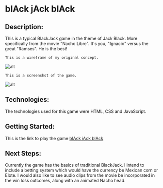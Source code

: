 # blAck jAck blAck

## Description:
This is a typical BlackJack game in the theme of Jack Black. More specifically from the movie "Nacho Libre". It's you, "Ignacio" versus the great "Ramses". He is the best!


	This is a wireframe of my original concept.
![alt](https://i.imgur.com/Vse1HAw.jpg)

	This is a screenshot of the game.
![alt](https://i.imgur.com/aNE8Klb.jpg)


## Technologies:
The technologies used for this game were HTML, CSS and JavaScript. 


## Getting Started:
This is the link to play the game [blAck jAck blAck](https://rayplaza.github.io/BlackJack/)


## Next Steps:
Currently the game has the basics of traditional BlackJack. I intend to include a betting system which would have the currency be Mexican corn or Elote. I would also like to see audio clips from the movie be incorporated in the win loss outcomes, along with an animated Nacho head. 